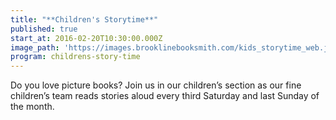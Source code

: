 ```yaml
---
title: "**Children's Storytime**"
published: true
start_at: 2016-02-20T10:30:00.000Z
image_path: 'https://images.brooklinebooksmith.com/kids_storytime_web.jpg'
program: childrens-story-time
---
```

Do you love picture books? Join us in our children’s section as our fine children’s team reads stories aloud every third Saturday and last Sunday of the month.
